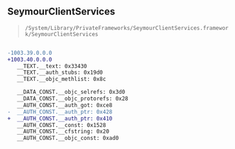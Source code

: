 ## SeymourClientServices

> `/System/Library/PrivateFrameworks/SeymourClientServices.framework/SeymourClientServices`

```diff

-1003.39.0.0.0
+1003.40.0.0.0
   __TEXT.__text: 0x33430
   __TEXT.__auth_stubs: 0x19d0
   __TEXT.__objc_methlist: 0x8c

   __DATA_CONST.__objc_selrefs: 0x3d0
   __DATA_CONST.__objc_protorefs: 0x28
   __AUTH_CONST.__auth_got: 0xce8
-  __AUTH_CONST.__auth_ptr: 0x428
+  __AUTH_CONST.__auth_ptr: 0x410
   __AUTH_CONST.__const: 0x1528
   __AUTH_CONST.__cfstring: 0x20
   __AUTH_CONST.__objc_const: 0xad0

```
